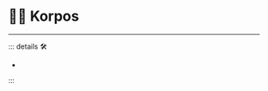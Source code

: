# 🏃‍♀️ Korpos

---

<!-- =================================================== -->
<!-- =================================================== -->
<!-- =================================================== -->
<!-- =================================================== -->
<!-- =================================================== -->
::: details 🛠

-

:::
